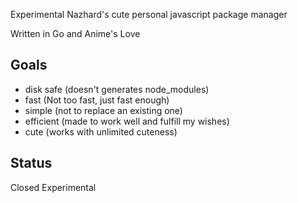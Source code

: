 Experimental Nazhard's cute personal javascript package manager

Written in Go and Anime's Love

## Goals

- disk safe (doesn't generates node_modules)
- fast (Not too fast, just fast enough)
- simple (not to replace an existing one)
- efficient (made to work well and fulfill my wishes)
- cute (works with unlimited cuteness)

## Status

Closed Experimental